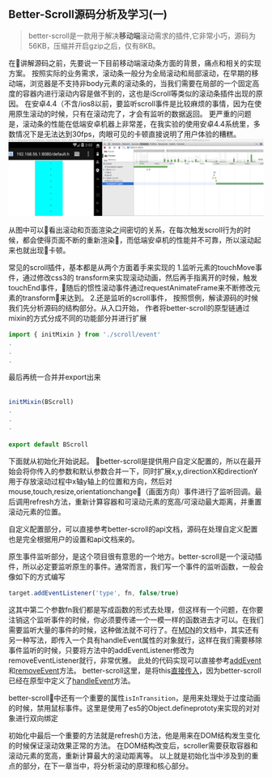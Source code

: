 ## Better-Scroll源码分析及学习(一)
>better-scroll是一款用于解决**移动端**滚动需求的插件,它非常小巧，源码为56KB，压缩并开启gzip之后，仅有8KB。

在讲解源码之前，先要说一下目前移动端滚动条方面的背景，痛点和相关的实现方案。
按照实际的业务需求，滚动条一般分为全局滚动和局部滚动，在早期的移动端，浏览器是不支持非body元素的滚动条的，当我们需要在局部的一个固定高度的容器内进行滚动内容是做不到的，这也是iScroll等类似的滚动条插件出现的原因。
在安卓4.4（不含/ios8以前，要监听scroll事件是比较麻烦的事情，因为在使用原生滚动的时候，只有在滚动完了，才会有监听的数据返回。
更严重的问题是，滚动条的性能在低端安卓机器上非常差，在我实验的使用安卓4.4系统里，多数情况下是无法达到30fps，肉眼可见的卡顿直接说明了用户体验的糟糕。
![Low pack android](./demo/img/low_pack_android_performance.png)

从图中可以看出滚动和页面渲染之间密切的关系，在每次触发scroll行为的时候，都会使得页面不断的重新渲染，而低端安卓机的性能并不可靠，所以滚动起来也就出现卡顿。

常见的scroll插件，基本都是从两个方面着手来实现的
1.监听元素的touchMove事件，通过修改css3的 transform来实现滚动动画，然后再手指离开的时候，触发touchEnd事件，随后的惯性滚动事件通过requestAnimateFrame来不断修改元素的transform来达到。
2.还是监听的scroll事件，
按照惯例，解读源码的时候我们先分析源码的结构部分。从入口开始，
作者将better-scroll的原型链通过mixin的方式分成不同的功能部分并进行扩展
```javascript
import { initMixin } from './scroll/event'
.
.
.
```
最后再统一合并并export出来
```js

initMixin(BScroll)
.
.
.

export default BScroll

```
下面就从初始化开始说起。
better-scroll是提供用户自定义配置的，所以在最开始会将你传入的参数和默认参数合并一下，同时扩展x,y,directionX和directionY用于存放滚动过程中x轴y轴上的位置和方向，然后对mouse,touch,resize,orientationchange（画面方向）事件进行了监听回调。最后调用refresh方法，重新计算容器和可滚动元素的宽高/可滚动最大距离，并重置滚动元素的位置。

自定义配置部分，可以直接参考better-scroll的api文档，源码在处理自定义配置也是完全根据用户的设置和api文档来的。

原生事件监听部分，是这个项目很有意思的一个地方。better-scroll是一个滚动插件，所以必定要监听原生的事件。通常而言，我们写一个事件的监听函数，一般会像如下的方式编写
```js
target.addEventListener('type', fn, false/true)
```
这其中第二个参数fn我们都是写成函数的形式去处理，但这样有一个问题，在你要注销这个监听事件的时候，你必须要传递一个一模一样的函数进去才可以。在我们需要监听大量的事件的时候，这种做法就不可行了。在[MDN](https://developer.mozilla.org/zh-CN/docs/Web/API/EventTarget/addEventListener)的文档中，其实还有另一种写法，即传入一个具有handleEvent属性的对象就行，这样在我们需要移除事件监听的时候，只要将方法中的addEventListener修改为removeEventListener就行，非常优雅。
此处的代码实现可以直接参考[addEvent](https://github.com/ustbhuangyi/better-scroll/blob/master/src/util/dom.js#L39)和[removeEvent](https://github.com/ustbhuangyi/better-scroll/blob/master/src/util/dom.js#L43)方法。
better-scroll这里，是将this[直接传入](https://github.com/ustbhuangyi/better-scroll/blob/master/src/scroll/init.js#L172)，因为better-scroll已经在原型中定义了[handleEvent](https://github.com/ustbhuangyi/better-scroll/blob/master/src/scroll/init.js#L333)方法。

better-scroll中还有一个重要的属性`isInTransition`，是用来处理处于过度动画的时候，禁用鼠标事件。这里是使用了es5的Object.defineprototy来实现的对对象进行双向绑定

初始化中最后一个重要的方法就是refresh()方法，他是用来在DOM结构发生变化的时候保证滚动效果正常的方法。
在DOM结构改变后，scroller需要获取容器和滚动元素的宽高，重新计算最大的滚动距离等。
以上就是初始化当中涉及到的重点的部分，在下一章当中，将分析滚动的原理和核心部分。
